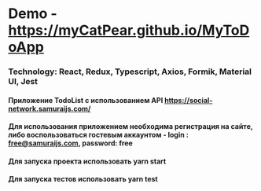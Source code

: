 # Demo - https://myCatPear.github.io/MyToDoApp

### Technology: React, Redux, Typescript, Axios, Formik, Material UI, Jest
#### Приложение TodoList с использованием API https://social-network.samuraijs.com/
#### Для использования приложением необходима регистрация на сайте, либо воспользоваться гостевым аккаунтом - login : free@samuraijs.com, password: free
#### Для запуска проекта использовать yarn start 
#### Для запуска тестов использовать yarn test 
